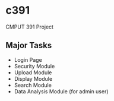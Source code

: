 c391
====

CMPUT 391 Project

Major Tasks
-----------

* Login Page
* Security Module
* Upload Module
* Display Module
* Search Module
* Data Analysis Module (for admin user)
